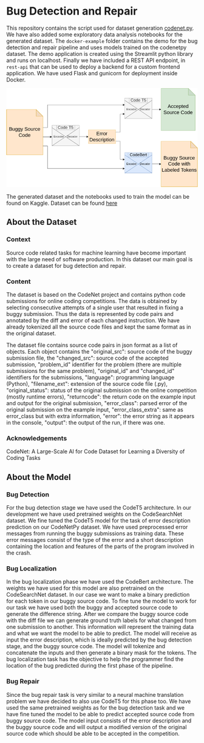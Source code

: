 # Bug Detection and Repair

This repository contains the script used for dataset generation
[codenet.py](codenet.py). We have also added some exploratory data analysis
notebooks for the generated dataset. The `docker-example` folder contains the
demo for the bug detection and repair pipeline and uses models trained on the
codenetpy dataset. The demo application is created using the Streamlit python
library and runs on localhost. Finally we have included a REST API endpoint, in
`rest-api` that can be used to deploy a backend for a custom frontend
application. We have used Flask and gunicorn for deployment inside Docker.

![thumbnail](./resources/architecture.png)

The generated dataset and the notebooks used to train the model can be found on
Kaggle. Dataset can be found
[here](https://www.kaggle.com/datasets/alexjercan/codenetpy)

## About the Dataset

### Context

Source code related tasks for machine learning have become important with the
large need of software production. In this dataset our main goal is to create a
dataset for bug detection and repair.

### Content

The dataset is based on the CodeNet project and contains python code
submissions for online coding competitions. The data is obtained by selecting
consecutive attempts of a single user that resulted in fixing a buggy
submission. Thus the data is represented by code pairs and annotated by the
diff and error of each changed instruction. We have already tokenized all the
source code files and kept the same format as in the original dataset.

The dataset file contains source code pairs in json format as a list of
objects. Each object contains the "original\_src": source code of the buggy
submission file, the "changed\_src": source code of the accepted submission,
"problem\_id" identifier for the problem (there are multiple submissions for the
same problem), "original\_id" and "changed\_id" identifiers for the submissions,
"language": programming language (Python), "filename\_ext": extension of the
source code file (.py), "original\_status": status of the original submission on
the online competition (mostly runtime errors), "returncode": the return code
on the example input and output for the original submission, "error\_class":
parsed error of the original submission on the example input,
"error\_class\_extra": same as error\_class but with extra information, "error":
the error string as it appears in the console, "output": the output of the run,
if there was one.

### Acknowledgements

CodeNet: A Large-Scale AI for Code Dataset for Learning a Diversity of Coding
Tasks

## About the Model

### Bug Detection

For the bug detection stage we have used the CodeT5 architecture. In our
development we have used pretrained weights on the CodeSearchNet dataset. We
fine tuned the CodeT5 model for the task of error description prediction on our
CodeNetPy dataset. We have used preprocessed error messages from running the
buggy submissions as training data. These error messages consist of the type of
the error and a short description containing the location and features of the
parts of the program involved in the crash.

### Bug Localization

In the bug localization phase we have used the CodeBert architecture. The
weights we have used for this model are also pretrained on the CodeSearchNet
dataset. In our case we want to make a binary prediction for each token in our
buggy source code. To fine tune the model to work for our task we have used
both the buggy and accepted source code to generate the difference string.
After we compare the buggy source code with the diff file we can generate
ground truth labels for what changed from one submission to another. This
information will represent the training data and what we want the model to be
able to predict. The model will receive as input the error description, which
is ideally predicted by the bug detection stage, and the buggy source code. The
model will tokenize and concatenate the inputs and then generate a binary mask
for the tokens. The bug localization task has the objective to help the
programmer find the location of the bug predicted during the first phase of
the pipeline.

### Bug Repair

Since the bug repair task is very similar to a neural machine translation
problem we have decided to also use CodeT5 for this phase too. We have used the
same pretrained weights as for the bug detection task and we have fine tuned
the model to be able to predict accepted source code from buggy source code.
The model input consists of the error description and the buggy source code and
will output a modified version of the original source code which should be able
to be accepted in the competition.
